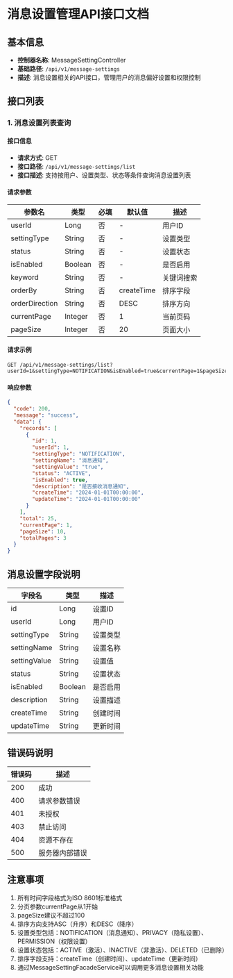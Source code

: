 # 消息设置管理API接口文档

## 基本信息
- **控制器名称**: MessageSettingController
- **基础路径**: `/api/v1/message-settings`
- **描述**: 消息设置相关的API接口，管理用户的消息偏好设置和权限控制

## 接口列表

### 1. 消息设置列表查询

#### 接口信息
- **请求方式**: GET
- **接口路径**: `/api/v1/message-settings/list`
- **接口描述**: 支持按用户、设置类型、状态等条件查询消息设置列表

#### 请求参数

| 参数名 | 类型 | 必填 | 默认值 | 描述 |
|--------|------|------|--------|------|
| userId | Long | 否 | - | 用户ID |
| settingType | String | 否 | - | 设置类型 |
| status | String | 否 | - | 设置状态 |
| isEnabled | Boolean | 否 | - | 是否启用 |
| keyword | String | 否 | - | 关键词搜索 |
| orderBy | String | 否 | createTime | 排序字段 |
| orderDirection | String | 否 | DESC | 排序方向 |
| currentPage | Integer | 否 | 1 | 当前页码 |
| pageSize | Integer | 否 | 20 | 页面大小 |

#### 请求示例
```http
GET /api/v1/message-settings/list?userId=1&settingType=NOTIFICATION&isEnabled=true&currentPage=1&pageSize=10
```

#### 响应参数

```json
{
  "code": 200,
  "message": "success",
  "data": {
    "records": [
      {
        "id": 1,
        "userId": 1,
        "settingType": "NOTIFICATION",
        "settingName": "消息通知",
        "settingValue": "true",
        "status": "ACTIVE",
        "isEnabled": true,
        "description": "是否接收消息通知",
        "createTime": "2024-01-01T00:00:00",
        "updateTime": "2024-01-01T00:00:00"
      }
    ],
    "total": 25,
    "currentPage": 1,
    "pageSize": 10,
    "totalPages": 3
  }
}
```

## 消息设置字段说明

| 字段名 | 类型 | 描述 |
|--------|------|------|
| id | Long | 设置ID |
| userId | Long | 用户ID |
| settingType | String | 设置类型 |
| settingName | String | 设置名称 |
| settingValue | String | 设置值 |
| status | String | 设置状态 |
| isEnabled | Boolean | 是否启用 |
| description | String | 设置描述 |
| createTime | String | 创建时间 |
| updateTime | String | 更新时间 |

## 错误码说明

| 错误码 | 描述 |
|--------|------|
| 200 | 成功 |
| 400 | 请求参数错误 |
| 401 | 未授权 |
| 403 | 禁止访问 |
| 404 | 资源不存在 |
| 500 | 服务器内部错误 |

## 注意事项

1. 所有时间字段格式为ISO 8601标准格式
2. 分页参数currentPage从1开始
3. pageSize建议不超过100
4. 排序方向支持ASC（升序）和DESC（降序）
5. 设置类型包括：NOTIFICATION（消息通知）、PRIVACY（隐私设置）、PERMISSION（权限设置）
6. 设置状态包括：ACTIVE（激活）、INACTIVE（非激活）、DELETED（已删除）
7. 排序字段支持：createTime（创建时间）、updateTime（更新时间）
8. 通过MessageSettingFacadeService可以调用更多消息设置相关功能
